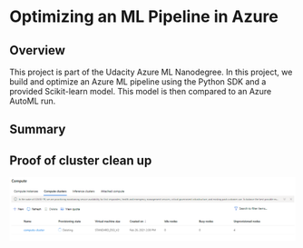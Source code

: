 # Optimizing an ML Pipeline in Azure

## Overview

This project is part of the Udacity Azure ML Nanodegree.
In this project, we build and optimize an Azure ML pipeline using the Python SDK and a provided Scikit-learn model.
This model is then compared to an Azure AutoML run.

## Summary










## Proof of cluster clean up



![image_cluster_deleting](https://github.com/dinaAbdelrahman/Optimize_ML_pipeline_Azure/blob/main/snaps_project/cluster_deleting.PNG)


```python

```
